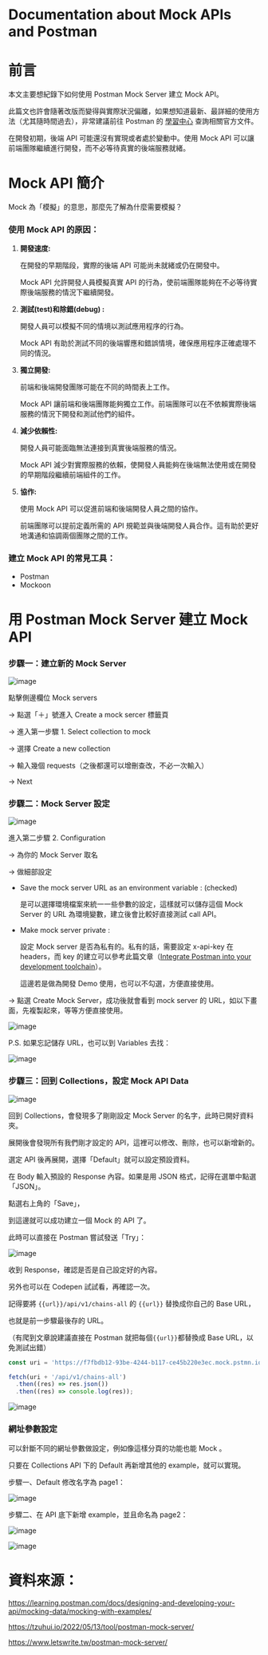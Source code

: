 # Documentation about Mock APIs and Postman

# 前言

本文主要想紀錄下如何使用 Postman Mock Server 建立 Mock API。

此篇文也許會隨著改版而變得與實際狀況偏離，如果想知道最新、最詳細的使用方法（尤其隨時間過去），非常建議前往 Postman 的 [學習中心](https://learning.postman.com/docs/introduction/overview/) 查詢相關官方文件。

在開發初期，後端 API 可能還沒有實現或者處於變動中。使用 Mock API 可以讓前端團隊繼續進行開發，而不必等待真實的後端服務就緒。

# Mock API 簡介

Mock 為「模擬」的意思，那麼先了解為什麼需要模擬？

### 使用 Mock API 的原因：

1. **開發速度:**

   在開發的早期階段，實際的後端 API 可能尚未就緒或仍在開發中。

   Mock API 允許開發人員模擬真實 API 的行為，使前端團隊能夠在不必等待實際後端服務的情況下繼續開發。

2. **測試(test)和除錯(debug) :**

   開發人員可以模擬不同的情境以測試應用程序的行為。

   Mock API 有助於測試不同的後端響應和錯誤情境，確保應用程序正確處理不同的情況。

3. **獨立開發:**

   前端和後端開發團隊可能在不同的時間表上工作。

   Mock API 讓前端和後端團隊能夠獨立工作。前端團隊可以在不依賴實際後端服務的情況下開發和測試他們的組件。

4. **減少依賴性:**

   開發人員可能面臨無法連接到真實後端服務的情況。

   Mock API 減少對實際服務的依賴，使開發人員能夠在後端無法使用或在開發的早期階段繼續前端組件的工作。

5. **協作:**

   使用 Mock API 可以促進前端和後端開發人員之間的協作。

   前端團隊可以提前定義所需的 API 規範並與後端開發人員合作。這有助於更好地溝通和協調兩個團隊之間的工作。

### 建立 Mock API 的常見工具：

- Postman
- Mockoon

# 用 Postman Mock Server 建立 Mock API

### 步驟一：建立新的 Mock Server

![image](https://github.com/CAFECA-IO/KnowledgeManagement/assets/105651918/88656d17-28da-4502-ba75-01dc670e2d42)

點擊側邊欄位 Mock servers

→ 點選「＋」號進入 Create a mock sercer 標籤頁

→ 進入第一步驟 1. Select collection to mock

→ 選擇 Create a new collection

→ 輸入幾個 requests（之後都還可以增刪查改，不必一次輸入）

→ Next

### 步驟二：Mock Server 設定

![image](https://github.com/CAFECA-IO/KnowledgeManagement/assets/105651918/6fded496-d8c9-4c2c-9a74-e2ad0a867162)

進入第二步驟 2. Configuration

→ 為你的 Mock Server 取名

→ 做細部設定

- Save the mock server URL as an environment variable : (checked)

  是可以選擇環境檔案來統一一些參數的設定，這樣就可以儲存這個 Mock Server 的 URL 為環境變數，建立後會比較好直接測試 call API。

- Make mock server private :

  設定 Mock server 是否為私有的。私有的話，需要設定 x-api-key 在 headers，而 key 的建立可以參考此篇文章（[Integrate Postman into your development toolchain](https://learning.postman.com/docs/developer/intro-api/)）。

  這邊若是做為開發 Demo 使用，也可以不勾選，方便直接使用。

→ 點選 Create Mock Server，成功後就會看到 mock server 的 URL，如以下畫面，先複製起來，等等方便直接使用。

![image](https://github.com/CAFECA-IO/KnowledgeManagement/assets/105651918/5bc8df87-4ca6-4c79-b23b-7db1e88d2b34)

P.S. 如果忘記儲存 URL，也可以到 Variables 去找：

![image](https://github.com/CAFECA-IO/KnowledgeManagement/assets/105651918/597ef56c-5c16-44fa-9d6c-3fe121b633be)

### 步驟三：回到 Collections，設定 Mock API Data

![image](https://github.com/CAFECA-IO/KnowledgeManagement/assets/105651918/3fb0161a-7823-415b-b15e-65f29d33b3e7)

回到 Collections，會發現多了剛剛設定 Mock Server 的名字，此時已開好資料夾。

展開後會發現所有我們剛才設定的 API，這裡可以修改、刪除，也可以新增新的。

選定 API 後再展開，選擇「Default」就可以設定預設資料。

在 Body 輸入預設的 Response 內容。如果是用 JSON 格式，記得在選單中點選「JSON」。

點選右上角的「Save」，

到這邊就可以成功建立一個 Mock 的 API 了。

此時可以直接在 Postman 嘗試發送「Try」：

![image](https://github.com/CAFECA-IO/KnowledgeManagement/assets/105651918/04b6ddac-bffd-406b-9409-176f5ce7380d)

收到 Response，確認是否是自己設定好的內容。

另外也可以在 Codepen 試試看，再確認一次。

記得要將 `{{url}}/api/v1/chains-all` 的 `{{url}}` 替換成你自己的 Base URL，

也就是前一步驟最後存的 URL。

（有爬到文章說建議直接在 Postman 就把每個`{{url}}`都替換成 Base URL，以免測試出錯）

```javascript
const uri = 'https://f7fbdb12-93be-4244-b117-ce45b220e3ec.mock.pstmn.io';

fetch(uri + '/api/v1/chains-all')
  .then((res) => res.json())
  .then((res) => console.log(res));
```

![image](https://github.com/CAFECA-IO/KnowledgeManagement/assets/105651918/96e720ff-7e6f-4c74-b2c9-c16201269f85)

### 網址參數設定

可以針斷不同的網址參數做設定，例如像這樣分頁的功能也能 Mock 。

只要在 Collections API 下的 Default 再新增其他的 example，就可以實現。

步驟一、Default 修改名字為 page1：

![image](https://github.com/CAFECA-IO/KnowledgeManagement/assets/105651918/07dfaec0-fc54-413b-b832-5411eaa6eecb)

步驟二、在 API 底下新增 example，並且命名為 page2：

![image](https://github.com/CAFECA-IO/KnowledgeManagement/assets/105651918/136295af-cc1f-48a8-8ac8-857ad18be34c)

![image](https://github.com/CAFECA-IO/KnowledgeManagement/assets/105651918/d66e6cd5-ab62-46ad-92c6-517d14ab2366)

# 資料來源：

https://learning.postman.com/docs/designing-and-developing-your-api/mocking-data/mocking-with-examples/

https://tzuhui.io/2022/05/13/tool/postman-mock-server/

https://www.letswrite.tw/postman-mock-server/

